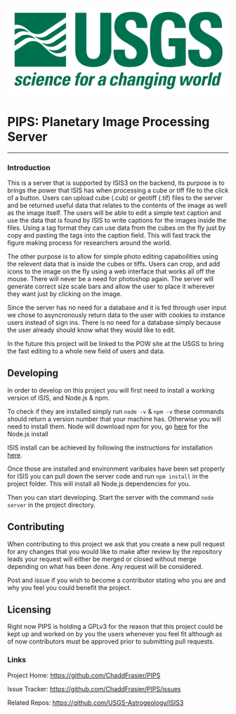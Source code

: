 ![USGS](images/usgsLogo.png)
-------------------------------------------------------------------
# PIPS: Planetary Image Processing Server
--------------------------------------------------------------------
### Introduction

This is a server that is supported by ISIS3 on the backend, its purpose is to brings the 
power that ISIS has when processing a cube or tiff file to the click of a button.
Users can upload cube (.cub) or geotiff (.tif) files to the server and be returned 
useful data that relates to the contents of the image as well as the image itself.
The users will be able to edit a simple text caption and use the data that is found by ISIS
to write captions for the images inside the files. Using a tag format they can use data 
from the cubes on the fly just by copy and pasting the tags into the caption field.
This will fast track the figure making process for researchers around the world.

The other purpose is to allow for simple photo editing capaboilities using the relevent data 
that is inside the cubes or tiffs. Users can crop, and add icons to the image on the fly using
a web interface that works all off the mouse. There will never be a need for photoshop again.
The server will generate correct size scale bars and allow the user to place it wherever they 
want just by clicking on the image. 

Since the server has no need for a database and it is fed through user input we chose to asyncronously
return data to the user with cookies to instance users instead of sign ins. There is no need for a 
database simply because the user already should know what they would like to edit.

In the future this project will be linked to the POW site at the USGS to bring the fast editing
to a whole new field of users and data.


## Developing

In order to develop on this project you will first need to install a working version of ISIS, and Node.js & npm.

To check if they are installed simply run `node -v` & `npm -v` 
these commands should return a version number that your machine has. Otherwise you will need to install them.
Node will download npm for you, go [here](https://nodejs.org/en/) for the Node.js install

ISIS install can be achieved by following the instructions for installation [here](https://github.com/USGS-Astrogeology/ISIS3).

Once those are installed and environment varibales have been set properly for ISIS you can pull down the server code and run 
`npm install` in the project folder. 
This will install all Node.js dependencies for you.

Then you can start developing.
Start the server with the command `node server` in the project directory.

## Contributing

When contributing to this project we ask that you create a new pull request for 
any changes that you would like to make after review by the repository leads your
request will either be merged or closed without merge depending on what has been done. 
Any request will be considered. 

Post and issue if you wish to become a contributor stating who you are 
and why you feel you could benefit the project.

## Licensing

Right now PIPS is holding a GPLv3 for the reason that this project could be kept up 
and worked on by you the users whenever you feel fit although as of now contributors
must be approved prior to submitting pull requests.

### Links

Project Home: https://github.com/ChaddFrasier/PIPS

Issue Tracker: https://github.com/ChaddFrasier/PIPS/issues

Related Repos: https://github.com/USGS-Astrogeology/ISIS3